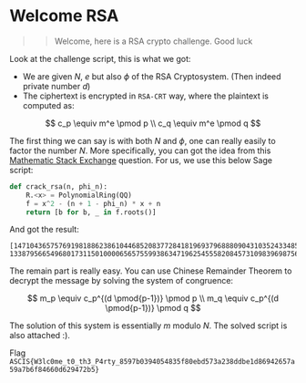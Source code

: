 # Welcome RSA

>> Welcome, here is a RSA crypto challenge. Good luck

Look at the challenge script, this is what we got: 

+ We are given $N$, $e$ but also $\phi$ of the RSA Cryptosystem. (Then indeed private number $d$)
+ The ciphertext is encrypted in `RSA-CRT` way, where the plaintext is computed as:

$$
c_p \equiv m^e \pmod p \\
c_q \equiv m^e \pmod q
$$

The first thing we can say is with both $N$ and $\phi$, one can really easily to factor the number $N$. More specifically, you can got the idea from this [Mathematic Stack Exchange](https://math.stackexchange.com/questions/2087704/factoring-n-when-phin-is-given) question. For us, we use this below Sage script:

```Python 
def crack_rsa(n, phi_n):
    R.<x> = PolynomialRing(QQ)
    f = x^2 - (n + 1 - phi_n) * x + n
    return [b for b, _ in f.roots()]
```

And got the result: 

```
[147104365757691981886238610446852083772841819693796888090431035243348558951749166732911919966095528015639093479095140498246787044493026711142267958117969642510892775707277836254280575518402347244263800318277951658352705099052315213650933965287062152329328064087037860117076683589910195814549861226288772917891, 133879566549680173115010000656575599386347196254555820845731098396987569234168170667682173669730202089319438083372479965107156729576438511660256112210092621038817523549520785823861905813922287648879467800147350606041615014555319097811201748949898135983939033500537527258201074877029166631336090676510695537951]
```

The remain part is really easy. You can use Chinese Remainder Theorem to decrypt the message by solving the system of congruence: 

$$
m_p \equiv c_p^{(d \pmod{p-1})} \pmod p \\
m_q \equiv c_p^{(d \pmod{p-1})} \pmod q
$$

The solution of this system is essentially $m$ modulo $N$. The solved script is also attached :).

Flag `ASCIS{W3lc0me_t0_th3_P4rty_8597b0394054835f80ebd573a238ddbe1d86942657a59a7b6f84660d629472b5}`